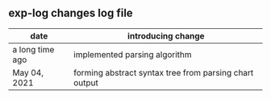 ## exp-log changes log file

| date            | introducing change                                     |
|-----------------|--------------------------------------------------------|
| a long time ago | implemented parsing algorithm                          |
| May 04, 2021    | forming abstract syntax tree from parsing chart output |
